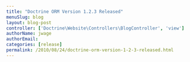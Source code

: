 ```yaml
---
title: "Doctrine ORM Version 1.2.3 Released"
menuSlug: blog
layout: blog-post
controller: ['Doctrine\Website\Controllers\BlogController', 'view']
authorName: jwage
authorEmail:
categories: [release]
permalink: /2010/08/24/doctrine-orm-version-1-2-3-released.html
---
```


